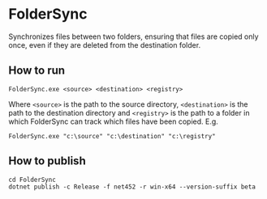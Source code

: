 # FolderSync

Synchronizes files between two folders, ensuring that files are copied only once, even if they are deleted from the destination folder.

## How to run

    FolderSync.exe <source> <destination> <registry>

Where `<source>` is the path to the source directory, `<destination>` is the path to the destination directory and `<registry>` is the path to a folder in which FolderSync can track which files have been copied. E.g.

    FolderSync.exe "c:\source" "c:\destination" "c:\registry"

## How to publish

    cd FolderSync
    dotnet publish -c Release -f net452 -r win-x64 --version-suffix beta
